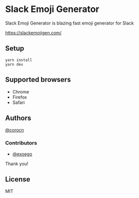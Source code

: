 # Slack Emoji Generator

Slack Emoji Generator is blazing fast emoji generator for Slack

https://slackemojigen.com/
 
## Setup

```
yarn install
yarn dev
```

## Supported browsers

 * Chrome
 * Firefox
 * Safari

## Authors

[@corocn](https://github.com/corocn)

### Contributors
 
 * [@exoego](https://github.com/exoego)

Thank you!

## License

MIT
